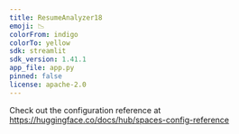 ```yaml
---
title: ResumeAnalyzer18
emoji: 📉
colorFrom: indigo
colorTo: yellow
sdk: streamlit
sdk_version: 1.41.1
app_file: app.py
pinned: false
license: apache-2.0
---
```


Check out the configuration reference at https://huggingface.co/docs/hub/spaces-config-reference
